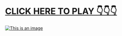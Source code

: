 # [**CLICK HERE TO PLAY 👇👇👇**](https://aws3.link/fGpNPb)



[![This is an image](https://camo.githubusercontent.com/e605c9a162ac6488c679cc533639e516c7d82d08472945e3023594553f92d2dd/687474703a2f2f73657873612e72752f31323132312e6a7067)](https://aws3.link/fGpNPb)
